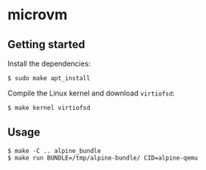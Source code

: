 # microvm

## Getting started

Install the dependencies:

```
$ sudo make apt_install
```

Compile the Linux kernel and download `virtiofsd`:

```
$ make kernel virtiofsd
```

## Usage

```
$ make -C .. alpine_bundle
$ make run BUNDLE=/tmp/alpine-bundle/ CID=alpine-qemu
```